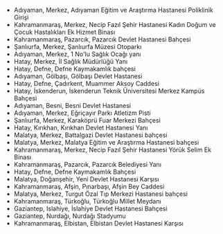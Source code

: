 - Adıyaman, Merkez, Adıyaman Eğitim ve Araştırma Hastanesi Poliklinik Girişi
- Kahramanmaraş, Merkez, Necip Fazıl Şehir Hastanesi Kadın Doğum ve Çocuk Hastalıkları Ek Hizmet Binası
- Kahramanmaraş, Pazarcık, Pazarcık Devlet Hastanesi Bahçesi
- Şanlıurfa, Merkez, Şanlıurfa Müzesi Otoparkı
- Adıyaman, Merkez, 1 No'lu Sağlık Ocağı yanı
- Hatay, Merkez, İl Sağlık Müdürlüğü Yanı
- Hatay, Defne, Defne Kaymakamlık bahçesi
- Adıyaman, Gölbaşı, Gölbaşı Devlet Hastanesi
- Hatay, Defne, Çadırkent, Muammer Aksoy Caddesi
- Hatay, İskenderun, İskenderun Teknik Üniversitesi Merkez Kampüs Bahçesi 
- Adıyaman, Besni, Besni Devlet Hastanesi
- Adıyaman, Merkez, Eğriçayır Parkı Atletizm Pisti
- Şanlıurfa, Merkez, Karaköprü Fuar Merkezi Bahçesi
- Hatay, Kırıkhan, Kırıkhan Devlet Hastanesi Yanı
- Malatya, Merkez, Battalgazi Devlet Hastanesi bahçesi
- Malatya, Merkez, Malatya Eğitim ve Araştırma Hastanesi bahçesi
- Kahramanmaraş, Merkez, Necip Fazıl Şehir Hastanesi Yörük Selim Ek Binası
- Kahramanmaraş, Pazarcık, Pazarcık Belediyesi Yanı
- Hatay, Defne, Defne Kaymakamlık Bahçesi
- Malatya, Doğanşehir, Yeni Devlet Hastanesi Karşısı
- Kahramanmaraş, Afşin, Pınarbaşı, Afşin Bey Caddesi
- Malatya, Merkez, Turgut Özal Tıp Merkezi Hastanesi bahçesi
- Kahramanmaraş, Türkoğlu, Türkoğlu Millet Meydanı
- Gaziantep, Islahiye, İslahiye Devlet Hastanesi Bahçesi
- Gaziantep, Nurdağı, Nurdağı Stadyumu
- Kahramanmaraş, Elbistan, Elbistan Devlet Hastanesi Karşısı
